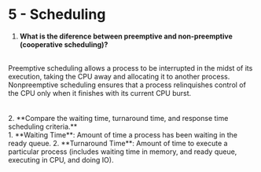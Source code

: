 # 5 - Scheduling

1. **What is the diference between preemptive and non-preemptive (cooperative scheduling)?**
<br>
Preemptive scheduling allows a process to be interrupted in the midst of its execution, taking the CPU away and allocating it to another process. Nonpreemptive scheduling ensures that a process relinquishes control of the CPU only when it finishes with its current CPU burst.
<br>
<br>
<br>
2. **Compare the waiting time, turnaround time, and response time scheduling criteria.**
<br>
  1. **Waiting Time**: Amount of time a process has been waiting in the ready queue.
  2. **Turnaround Time**: Amount of time to execute a particular process (includes waiting time in memory, and ready queue, executing in CPU, and doing IO).
